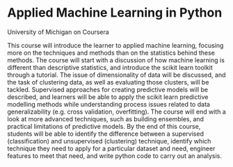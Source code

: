 # Applied Machine Learning in Python
University of Michigan on Coursera

This course will introduce the learner to applied machine learning, focusing more on the techniques and methods than on the statistics behind these methods. The course will start with a discussion of how machine learning is different than descriptive statistics, and introduce the scikit learn toolkit through a tutorial. The issue of dimensionality of data will be discussed, and the task of clustering data, as well as evaluating those clusters, will be tackled. Supervised approaches for creating predictive models will be described, and learners will be able to apply the scikit learn predictive modelling methods while understanding process issues related to data generalizability (e.g. cross validation, overfitting). The course will end with a look at more advanced techniques, such as building ensembles, and practical limitations of predictive models. By the end of this course, students will be able to identify the difference between a supervised (classification) and unsupervised (clustering) technique, identify which technique they need to apply for a particular dataset and need, engineer features to meet that need, and write python code to carry out an analysis.
